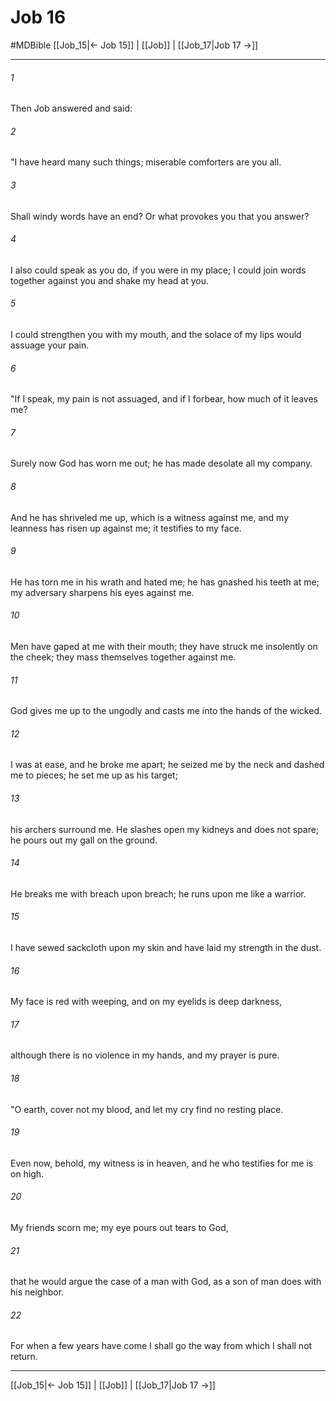 # Job 16
#MDBible
[[Job_15|← Job 15]] | [[Job]] | [[Job_17|Job 17 →]]

***

###### 1 

Then Job answered and said: 

###### 2 

"I have heard many such things; miserable comforters are you all. 

###### 3 

Shall windy words have an end? Or what provokes you that you answer? 

###### 4 

I also could speak as you do, if you were in my place; I could join words together against you and shake my head at you. 

###### 5 

I could strengthen you with my mouth, and the solace of my lips would assuage your pain. 

###### 6 

"If I speak, my pain is not assuaged, and if I forbear, how much of it leaves me? 

###### 7 

Surely now God has worn me out; he has made desolate all my company. 

###### 8 

And he has shriveled me up, which is a witness against me, and my leanness has risen up against me; it testifies to my face. 

###### 9 

He has torn me in his wrath and hated me; he has gnashed his teeth at me; my adversary sharpens his eyes against me. 

###### 10 

Men have gaped at me with their mouth; they have struck me insolently on the cheek; they mass themselves together against me. 

###### 11 

God gives me up to the ungodly and casts me into the hands of the wicked. 

###### 12 

I was at ease, and he broke me apart; he seized me by the neck and dashed me to pieces; he set me up as his target; 

###### 13 

his archers surround me. He slashes open my kidneys and does not spare; he pours out my gall on the ground. 

###### 14 

He breaks me with breach upon breach; he runs upon me like a warrior. 

###### 15 

I have sewed sackcloth upon my skin and have laid my strength in the dust. 

###### 16 

My face is red with weeping, and on my eyelids is deep darkness, 

###### 17 

although there is no violence in my hands, and my prayer is pure. 

###### 18 

"O earth, cover not my blood, and let my cry find no resting place. 

###### 19 

Even now, behold, my witness is in heaven, and he who testifies for me is on high. 

###### 20 

My friends scorn me; my eye pours out tears to God, 

###### 21 

that he would argue the case of a man with God, as a son of man does with his neighbor. 

###### 22 

For when a few years have come I shall go the way from which I shall not return. 

***

[[Job_15|← Job 15]] | [[Job]] | [[Job_17|Job 17 →]]
